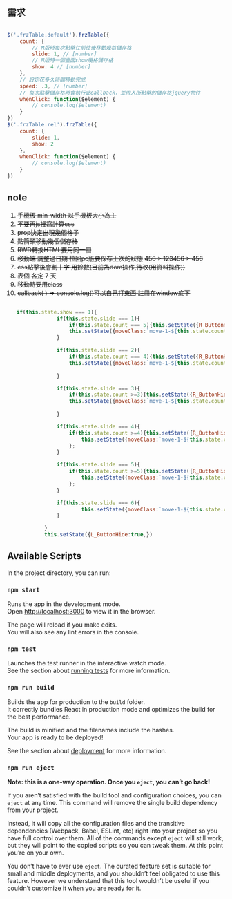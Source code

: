 
## 需求
```js

$('.frzTable.default').frzTable({
    count: {
        // M版時每次點擊往前往後移動幾格儲存格
        slide: 1, // [number] 
        // M版時一個畫面show幾格儲存格
        show: 4 // [number] 
    },
    // 設定花多久時間移動完成
    speed: .3, // [number] 
    // 每次點擊儲存格時會執行此callback，並帶入所點擊的儲存格jquery物件
    whenClick: function($element) {
        // console.log($element)
    }
})
$('.frzTable.rel').frzTable({
    count: {
        slide: 1,
        show: 2
    },
    whenClick: function($element) {
        // console.log($element)
    }
})

```

## note
   

1. ~~手機板 min-width 以手機板大小為主~~
2. ~~不要再js裡寫計算css~~
3. ~~prop決定出現幾個格子~~
4. ~~點箭頭移動幾個儲存格~~
5. ~~RWD轉換HTML要用同一個~~
6. ~~移動端 調整過日期 拉回pc版要保存上次的狀態~~
~~456 > 123456 > 456~~
7. ~~css點擊後會劃十字 用餘數(目前為dom操作,待改(用資料操作))~~
8. ~~表個 各定 7 天~~
9. ~~移動時要用class~~
10. ~~callback( ) => console.log()可以自己打東西 註冊在window底下~~

```js

   if(this.state.show === 1){
                if(this.state.slide === 1){
                    if(this.state.count === 5){this.setState({R_ButtonHide:false,})};
                    this.setState({moveClass:`move-1-${this.state.count+=this.state.slide}`});
                }

                if(this.state.slide === 2){
                    if(this.state.count === 4){this.setState({R_ButtonHide:false,})};
                    this.setState({moveClass:`move-1-${this.state.count+=this.state.slide}`});
                      
                }

                if(this.state.slide === 3){
                    if(this.state.count >=3){this.setState({R_ButtonHide:false,})};
                    this.setState({moveClass:`move-1-${this.state.count+=this.state.slide}`});
                      
                }

                if(this.state.slide === 4){
                    if(this.state.count >=4){this.setState({R_ButtonHide:false,moveClass:`move-1-${this.state.count+=2}`})}else{
                        this.setState({moveClass:`move-1-${this.state.count+=this.state.slide}`});
                    };  
                }

                if(this.state.slide === 5){
                    if(this.state.count >=5){this.setState({R_ButtonHide:false,moveClass:`move-1-${this.state.count+=1}`})}else{
                        this.setState({moveClass:`move-1-${this.state.count+=this.state.slide}`});
                    };  
                }

                if(this.state.slide === 6){
                        this.setState({moveClass:`move-1-${this.state.count+=this.state.slide}`,R_ButtonHide:false,});
                }

            }
            this.setState({L_ButtonHide:true,})

```


## Available Scripts

In the project directory, you can run:

### `npm start`

Runs the app in the development mode.<br>
Open [http://localhost:3000](http://localhost:3000) to view it in the browser.

The page will reload if you make edits.<br>
You will also see any lint errors in the console.

### `npm test`

Launches the test runner in the interactive watch mode.<br>
See the section about [running tests](https://facebook.github.io/create-react-app/docs/running-tests) for more information.

### `npm run build`

Builds the app for production to the `build` folder.<br>
It correctly bundles React in production mode and optimizes the build for the best performance.

The build is minified and the filenames include the hashes.<br>
Your app is ready to be deployed!

See the section about [deployment](https://facebook.github.io/create-react-app/docs/deployment) for more information.

### `npm run eject`

**Note: this is a one-way operation. Once you `eject`, you can’t go back!**

If you aren’t satisfied with the build tool and configuration choices, you can `eject` at any time. This command will remove the single build dependency from your project.

Instead, it will copy all the configuration files and the transitive dependencies (Webpack, Babel, ESLint, etc) right into your project so you have full control over them. All of the commands except `eject` will still work, but they will point to the copied scripts so you can tweak them. At this point you’re on your own.

You don’t have to ever use `eject`. The curated feature set is suitable for small and middle deployments, and you shouldn’t feel obligated to use this feature. However we understand that this tool wouldn’t be useful if you couldn’t customize it when you are ready for it.

